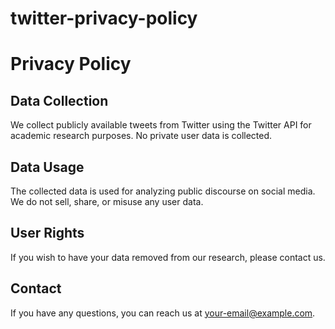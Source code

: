 # twitter-privacy-policy
# Privacy Policy
## Data Collection
We collect publicly available tweets from Twitter using the Twitter API for academic research purposes. No private user data is collected.
## Data Usage
The collected data is used for analyzing public discourse on social media. We do not sell, share, or misuse any user data.
## User Rights
If you wish to have your data removed from our research, please contact us.
## Contact
If you have any questions, you can reach us at your-email@example.com.
